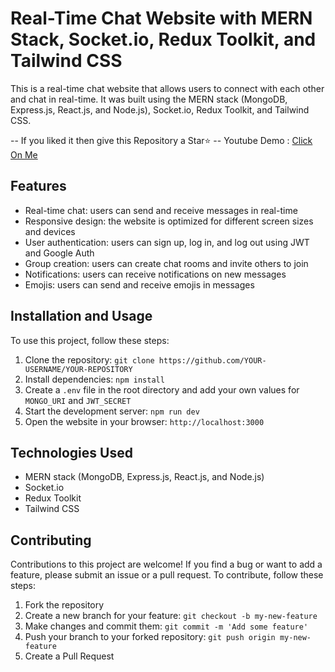 # Real-Time Chat Website with MERN Stack, Socket.io, Redux Toolkit, and Tailwind CSS

This is a real-time chat website that allows users to connect with each other and chat in real-time. It was built using the MERN stack (MongoDB, Express.js, React.js, and Node.js), Socket.io, Redux Toolkit, and Tailwind CSS. 

-- If you liked it then give this Repository a Star⭐
-- Youtube Demo : <a target="__blanck" href="https://youtu.be/11oZj2jBhOE">Click On Me</a>

## Features

- Real-time chat: users can send and receive messages in real-time
- Responsive design: the website is optimized for different screen sizes and devices
- User authentication: users can sign up, log in, and log out using JWT and Google Auth
- Group creation: users can create chat rooms and invite others to join
- Notifications: users can receive notifications on new messages
- Emojis: users can send and receive emojis in messages

## Installation and Usage

To use this project, follow these steps:

1. Clone the repository: `git clone https://github.com/YOUR-USERNAME/YOUR-REPOSITORY`
2. Install dependencies: `npm install`
3. Create a `.env` file in the root directory and add your own values for `MONGO_URI` and `JWT_SECRET`
4. Start the development server: `npm run dev`
5. Open the website in your browser: `http://localhost:3000`

## Technologies Used

- MERN stack (MongoDB, Express.js, React.js, and Node.js)
- Socket.io
- Redux Toolkit
- Tailwind CSS

## Contributing

Contributions to this project are welcome! If you find a bug or want to add a feature, please submit an issue or a pull request. To contribute, follow these steps:

1. Fork the repository
2. Create a new branch for your feature: `git checkout -b my-new-feature`
3. Make changes and commit them: `git commit -m 'Add some feature'`
4. Push your branch to your forked repository: `git push origin my-new-feature`
5. Create a Pull Request


